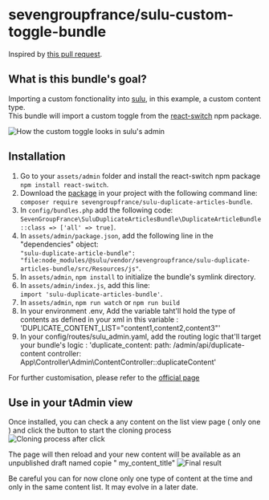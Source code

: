 # sevengroupfrance/sulu-custom-toggle-bundle

Inspired by [this pull request](https://github.com/sulu/sulu-demo/pull/66).

## What is this bundle's goal?
Importing a custom fonctionality into [sulu](https://github.com/sulu/sulu), in this example, a custom content type.\
This bundle will import a custom toggle from the [react-switch](https://www.npmjs.com/package/react-switch) npm package.

![How the custom toggle looks in sulu's admin](assets/images/ctb_clone.png)

## Installation
1. Go to your `assets/admin` folder and install the react-switch npm package `npm install react-switch`.
2. Download the [package](https://packagist.org/packages/sevengroupfrance/sulu-duolicate-articles-bundle) in your project with the following command line:\
`composer require sevengroupfrance/sulu-duplicate-articles-bundle`.
3. In `config/bundles.php` add the following code:\
`SevenGroupFrance\SuluDuplicateArticlesBundle\DuplicateArticleBundle::class => ['all' => true]`.
4. In `assets/admin/package.json`, add the following line in the "dependencies" object:\
`"sulu-duplicate-article-bundle": "file:node_modules/@sulu/vendor/sevengroupfrance/sulu-duplicate-articles-bundle/src/Resources/js"`.
5. In `assets/admin`, `npm install` to initialize the bundle's symlink directory.
6. In `assets/admin/index.js`, add this line:\
`import 'sulu-duplicate-articles-bundle'`.
7. In `assets/admin`, `npm run watch` or `npm run build`
8. In your environment .env, Add the variable taht'll hold the type of contents as defined in your xml in this variable : 'DUPLICATE_CONTENT_LIST="content1,content2,content3"'
9. In your config/routes/sulu_admin.yaml, add the routing logic that'll target your bundle's logic : 
'duplicate_content:
    path: /admin/api/duplicate-content
    controller: App\Controller\Admin\ContentController::duplicateContent'

For further customisation, please refer to the [official page](https://www.npmjs.com/package/react-switch)

## Use in your tAdmin view
Once installed, you can check a any content on the list view page ( only one ) and click the button to start the cloning process
![Cloning process after click](assets/images/ctb_cloning_process.png)

The page will then reload and your new content will be available as an unpublished draft named copie " my_content_title"
![Final result](assets/images/ctb_final.png)

Be careful you can for now clone only one type of content at the time and only in the same content list. It may evolve in a later date.
